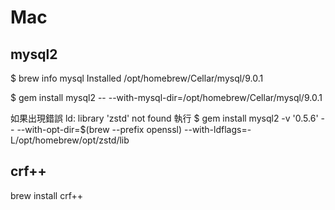 # Mac

## mysql2

$ brew info mysql 
    Installed
    /opt/homebrew/Cellar/mysql/9.0.1

$ gem install mysql2 -- --with-mysql-dir=/opt/homebrew/Cellar/mysql/9.0.1

如果出現錯誤
    ld: library 'zstd' not found
執行
    $ gem install mysql2 -v '0.5.6' -- --with-opt-dir=$(brew --prefix openssl) --with-ldflags=-L/opt/homebrew/opt/zstd/lib

## crf++

brew install crf++
